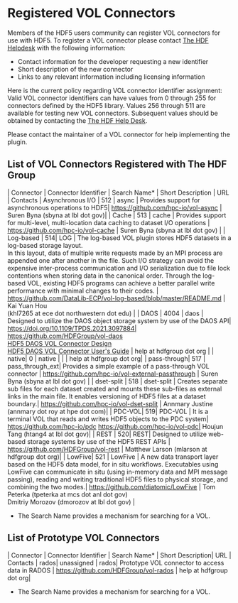 # Registered VOL Connectors

Members of the HDF5 users community can register VOL connectors for use with HDF5. To register a VOL connector please contact [The HDF Helpdesk](https://help.hdfgroup.org) with the following information: 

* Contact information for the developer requesting a new identifier
* Short description of the new connector
* Links to any relevant information including licensing information 

Here is the current policy regarding VOL connector identifier assignment: Valid VOL connector identifiers can have values from 0 through 255 for connectors defined by the HDF5 library. Values 256 through 511 are available for testing new VOL connectors.  Subsequent values should be obtained by contacting the [The HDF Help Desk](https://help.hdfgroup.org).

Please contact the maintainer of a VOL connector for help implementing the plugin.

## List of VOL Connectors Registered with The HDF Group
| Connector	| Connector Identifier	| Search Name*	| Short Description	| URL	| Contacts
| Asynchronous I/O	| 512	| async	| Provides support for asynchronous operations to HDF5| https://github.com/hpc-io/vol-async	| 
 Suren Byna (sbyna at lbl dot gov)| 
| Cache	| 513	| cache	| Provides support for multi-level, multi-location data caching to dataset I/O operations	| https://github.com/hpc-io/vol-cache	| Suren Byna (sbyna at lbl dot gov) | 
| Log-based	| 514| 	LOG	| The log-based VOL plugin stores HDF5 datasets in a log-based storage layout.<br>In this layout, data of multiple write requests made by an MPI process are appended one after another in the file. Such I/O strategy can avoid the expensive inter-process communication and I/O serialization due to file lock contentions when storing data in the canonical order. Through the log-based VOL, existing HDF5 programs can achieve a better parallel write performance with minimal changes to their codes. | https://github.com/DataLib-ECP/vol-log-based/blob/master/README.md	| Kai Yuan Hou <br> (khl7265 at ece dot northwestern dot edu) | 
| DAOS	| 4004	| daos	| Designed to utilize the DAOS object storage system by use of the DAOS API| 
 https://doi.org/10.1109/TPDS.2021.3097884| https://github.com/HDFGroup/vol-daos <br> [HDF5 DAOS VOL Connector Design](https://github.com/HDFGroup/vol-daos/blob/master/docs/design_doc.pdf) <br> [HDF5 DAOS VOL Connector User's Guide](https://github.com/HDFGroup/vol-daos/blob/master/docs/users_guide.pdf) | help at hdfgroup dot org | 
| native| 	0	| native	 | | | 	 	help at hdfgroup dot org| 
| pass-through| 	517	| pass_through_ext| 	Provides a simple example of a pass-through VOL connector	| https://github.com/hpc-io/vol-external-passthrough	| Suren Byna (sbyna at lbl dot gov) | 
| dset-split	| 518	| dset-split	| Creates separate sub files for each dataset created and mounts these sub-files as external links in the main file. It enables versioning of HDF5 files at a dataset boundary.| https://github.com/hpc-io/vol-dset-split	| Annmary Justine (annmary dot roy at hpe dot com)| 
| PDC-VOL| 	519| 	PDC-VOL	| It is a terminal VOL that reads and writes HDF5 objects to the PDC system|  <https://github.com/hpc-io/pdc> https://github.com/hpc-io/vol-pdc| 	Houjun Tang (htang4 at lbl dot gov)| 
| REST	| 520| 	REST| 	Designed to utilize web-based storage systems by use of the HDF5 REST APIs	| https://github.com/HDFGroup/vol-rest	| Matthew Larson (mlarson at hdfgroup dot org)| 
| LowFive| 	521	| LowFive	| A new data transport layer based on the HDF5 data model, for in situ workflows. Executables using LowFive can communicate in situ (using in-memory data and MPI message passing), reading and writing traditional HDF5 files to physical storage, and combining the two modes.| 	https://github.com/diatomic/LowFive	| Tom Peterka (tpeterka at mcs dot anl dot gov) <br> Dmitriy Morozov (dmorozov at lbl dot gov) | 

* The Search Name provides a mechanism for searching for a VOL.

## List of Prototype VOL Connectors
 
| Connector	| Connector Identifier	| Search Name*	| Short Description| URL	| 
Contacts
| rados| 	unassigned	| rados| 	Prototype VOL connector to access data in RADOS	| https://github.com/HDFGroup/vol-rados	| help at hdfgroup dot org| 

* The Search Name provides a mechanism for searching for a VOL.
